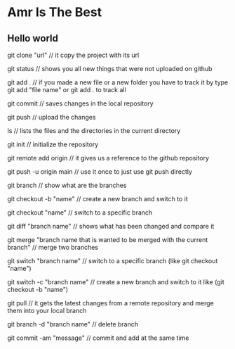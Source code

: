 # Amr Is The Best

## Hello world

git clone "url" // it copy the project with its url

git status // shows you all new things that were not uploaded on github

git add . // if you made a new file or a new folder you have to track it by type git add "file name" or git add . to track all

git commit // saves changes in the local repository

git push // upload the changes

ls // lists the files and the directories in the current directory

git init // initialize the repository

git remote add origin // it gives us a reference to the github repository

git push -u origin main // use it once to just use git push directly

git branch // show what are the branches

git checkout -b "name" // create a new branch and switch to it

git checkout "name" // switch to a specific branch

git diff "branch name" // shows what has been changed and compare it

git merge "branch name that is wanted to be merged with the current branch" // merge two branches 

git switch "branch name" // switch to a specific branch (like git checkout "name")

git switch -c "branch name" // create a new branch and switch to it like (git checkout -b "name")

git pull // it gets the latest changes from a remote repository and merge them into your local branch

git branch -d "branch name" // delete branch

git commit -am "message" // commit and add at the same time